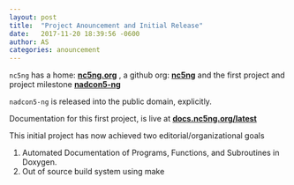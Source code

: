 ```yaml
---
layout: post
title:  "Project Anouncement and Initial Release"
date:   2017-11-20 18:39:56 -0600
author: AS
categories: anouncement
---
```


`nc5ng` has a home: [**nc5ng.org**](http://nc5ng.org) , a github org: [**nc5ng**](https://github.com/nc5ng) and the first project and project milestone [**nadcon5-ng**](https://github.com/nc5ng/nadcon5-ng)

`nadcon5-ng` is released into the public domain, explicitly. 

Documentation for this first project, is live at [**docs.nc5ng.org/latest**](http://docs.nc5ng.org/latest/)


This initial project has now achieved two editorial/organizational goals

1. Automated Documentation of Programs, Functions, and Subroutines in Doxygen.
2. Out of source build system using make










